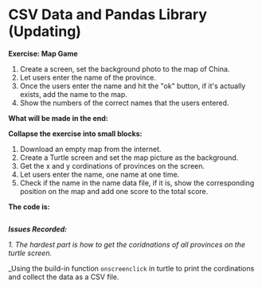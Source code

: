 # CSV Data and Pandas Library (Updating)

**Exercise: Map Game**

1. Create a screen, set the background photo to the map of China.
2. Let users enter the name of the province.
3. Once the users enter the name and hit the "ok" button, if it's actually exists, add the name to the map.
4. Show the numbers of the correct names that the users entered.

**What will be made in the end:**



**Collapse the exercise into small blocks:**

1. Download an empty map from the internet.
2. Create a Turtle screen and set the map picture as the background.
3. Get the x and y cordinations of provinces on the screen.
4. Let users enter the name, one name at one time.
5. Check if the name in the name data file, if it is, show the corresponding position on the map and add one score to the total score.

**The code is:**
```py

```

_**Issues Recorded:**_

_1. The hardest part is how to get the coridnations of all provinces on the turtle screen._  

_Using the build-in function `onscreenclick` in turtle to print the cordinations and collect the data as a CSV file.


   
